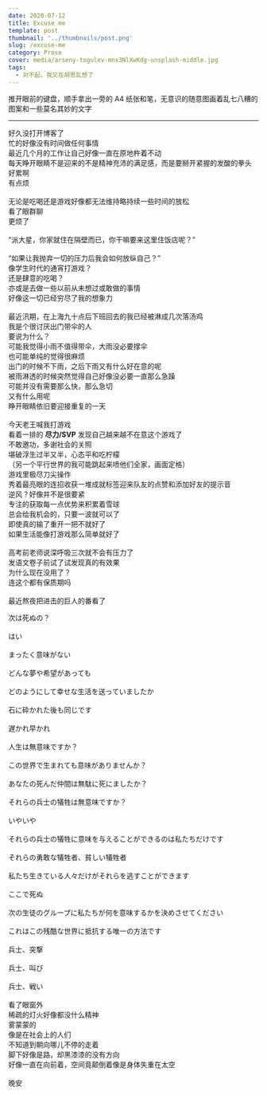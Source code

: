 ```yaml
---
date: 2020-07-12
title: Excuse me
template: post
thumbnail: '../thumbnails/post.png'
slug: /excuse-me
category: Prose
cover: media/arseny-togulev-mnx3NlXwKdg-unsplash-middle.jpg
tags:
  - 对不起，我又在胡思乱想了
---
```


推开眼前的键盘，顺手拿出一旁的 A4 纸张和笔，无意识的随意图画着乱七八糟的图案和一些莫名其妙的文字

---

好久没打开博客了<br />
忙的好像没有时间做任何事情<br />
最近几个月的工作让自己好像一直在原地杵着不动<br />
每天睁开眼睛不是迎来的不是精神充沛的满足感，而是要掰开紧握的发酸的拳头<br />
好累啊<br />
有点烦<br />
<br />
无论是吃喝还是游戏好像都无法维持略持续一些时间的放松<br />
看了眼群聊<br />
更烦了<br />
<br />
“派大星，你家就住在隔壁而已，你干嘛要来这里住饭店呢？”<br />
<br />
“如果让我抛弃一切的压力后我会如何放纵自己？”<br />
像学生时代的通宵打游戏？<br />
还是肆意的吃喝？<br />
亦或是去做一些以前从未想过或敢做的事情<br />
好像这一切已经穷尽了我的想象力<br />
<br />
最近汛期，在上海九十点后下班回去的我已经被淋成几次落汤鸡<br />
我是个很讨厌出门带伞的人<br />
要说为什么？<br />
可能我觉得小雨不值得带伞，大雨没必要撑伞<br />
也可能单纯的觉得很麻烦<br />
出门的时候不下雨，之后下雨又有什么好在意的呢<br />
被雨淋透的时候突然觉得自己好像没必要一直那么急躁<br />
可能并没有需要那么快，那么急切<br />
又有什么用呢<br />
睁开眼睛依旧要迎接重复的一天<br />
<br />
今天老王喊我打游戏<br />
看着一排的 __尽力/SVP__ 发现自己越来越不在意这个游戏了<br />
不敢邀功，多谢社会的关照<br />
堪破浮生过半又半，心态平和吃柠檬<br />
（另一个平行世界的我可能跳起来喷他们全家，画面定格）<br />
游戏里极尽刀尖操作<br />
秀着最亮眼的连招收获一堆成就标签迎来队友的点赞和添加好友的提示音<br />
逆风？好像并不是很要紧<br />
专注的获取每一点优势来积累着雪球<br />
总会给我机会的，只要一波就可以了<br />
即使真的输了重开一把不就好了<br />
如果生活能像打游戏那么简单就好了<br />
<br />
高考前老师说深呼吸三次就不会有压力了<br />
发语文卷子前试了试发现真的有效果<br />
为什么现在没用了？<br />
连这个都有保质期吗<br />
<br />
最近熬夜把进击的巨人的番看了<br />

次は死ぬの？<br />
<br />
はい<br />
<br />
まったく意味がない<br />
<br />
どんな夢や希望があっても<br />
<br />
どのようにして幸せな生活を送っていましたか<br />
<br />
石に砕かれた後も同じです<br />
<br />
遅かれ早かれ<br />
<br />
人生は無意味ですか？<br />
<br />
この世界で生まれても意味がありませんか？<br />
<br />
あなたの死んだ仲間は無駄に死にましたか？<br />
<br />
それらの兵士の犠牲は無意味ですか？<br />
<br />
いやいや<br />
<br />
それらの兵士の犠牲に意味を与えることができるのは私たちだけです<br />
<br />
それらの勇敢な犠牲者、貧しい犠牲者<br />
<br />
私たち生きている人々だけがそれらを逃すことができます<br />
<br />
ここで死ぬ<br />
<br />
次の生徒のグループに私たちが何を意味するかを決めさせてください<br />
<br />
これはこの残酷な世界に抵抗する唯一の方法です<br />
<br />
兵士、突撃<br />
<br />
兵士、叫び<br />
<br />
兵士、戦い<br />
<br />
看了眼窗外<br />
稀疏的灯火好像都没什么精神<br />
雾蒙蒙的<br />
像是在社会上的人们<br />
不知道到朝向哪儿不停的走着<br />
脚下好像是路，却黑漆漆的没有方向<br />
好像一直在向前着，空间竟颠倒着像是身体失重在太空<br />
<br />
晚安<br />
